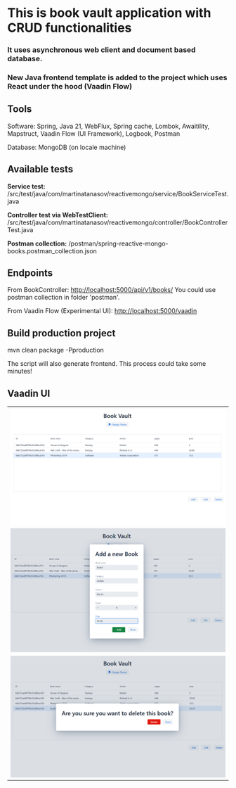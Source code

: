 # This is book vault application with CRUD functionalities

### It uses asynchronous web client and document based database.

### New Java frontend template is added to the project which uses React under the hood (Vaadin Flow)

## Tools

Software: Spring, Java 21, WebFlux, Spring cache, Lombok, Awaitility, Mapstruct, Vaadin Flow (UI Framework), Logbook, Postman

Database: MongoDB (on locale machine)

## Available tests

<b>Service test:</b> /src/test/java/com/martinatanasov/reactivemongo/service/BookServiceTest.java

<b>Controller test via WebTestClient:</b> /src/test/java/com/martinatanasov/reactivemongo/controller/BookControllerTest.java

<b>Postman collection:</b> /postman/spring-reactive-mongo-books.postman_collection.json

## Endpoints

From BookController: <a href="http://localhost:5000/api/v1/books/">http://localhost:5000/api/v1/books/</a>
You could use postman collection in folder 'postman'.

From Vaadin Flow (Experimental UI): <a href="http://localhost:5000/vaadin">http://localhost:5000/vaadin</a>

## Build production project

mvn clean package -Pproduction

The script will also generate frontend. This process could take some minutes!

## Vaadin UI

<table>
    <tr>
        <td><img src="images/sc1.PNG" alt="Get all books view"></td>
    </tr>
    <tr>
        <td><img src="images/sc3.PNG" alt="Add a new book"></td>
    </tr>
    <tr>
        <td><img src="images/sc2.PNG" alt="Delete book"></td>
    </tr>
</table>